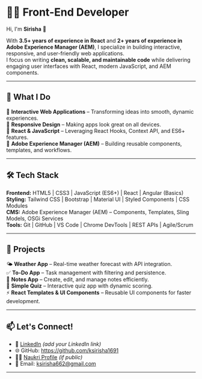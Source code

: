 # 👩‍💻 Front-End Developer 

Hi, I'm **Sirisha** 👋  

With **3.5+ years of experience in React** and **2+ years of experience in Adobe Experience Manager (AEM)**, I specialize in building interactive, responsive, and user-friendly web applications.  
I focus on writing **clean, scalable, and maintainable code** while delivering engaging user interfaces with React, modern JavaScript, and AEM components.  

---

## 🔭 What I Do  
🎯 **Interactive Web Applications** – Transforming ideas into smooth, dynamic experiences.  
🎯 **Responsive Design** – Making apps look great on all devices.  
🎯 **React & JavaScript** – Leveraging React Hooks, Context API, and ES6+ features.  
🎯 **Adobe Experience Manager (AEM)** – Building reusable components, templates, and workflows.  

---

## 🛠️ Tech Stack  

**Frontend:** HTML5 | CSS3 | JavaScript (ES6+) | React | Angular (Basics)  
**Styling:** Tailwind CSS | Bootstrap | Material UI | Styled Components | CSS Modules  
**CMS:** Adobe Experience Manager (AEM) – Components, Templates, Sling Models, OSGi Services  
**Tools:** Git | GitHub | VS Code | Chrome DevTools | REST APIs | Agile/Scrum  

---

## 🚀 Projects  

🌤️ **Weather App** – Real-time weather forecast with API integration.  
✅ **To-Do App** – Task management with filtering and persistence.  
📝 **Notes App** – Create, edit, and manage notes efficiently.  
🎯 **Simple Quiz** – Interactive quiz app with dynamic scoring.  
⚡ **React Templates & UI Components** – Reusable UI components for faster development.  

---

## 📫 Let's Connect!  

- 💼 [LinkedIn](https://www.linkedin.com/) *(add your LinkedIn link)*  
- 🌐 GitHub: https://github.com/ksirisha1691
- 🧑‍💼 [Naukri Profile](https://www.naukri.com/mnjuser/profile?id=your-profile-id) *(if public)*  
- 📧 Email: ksirisha662@gmail.com
  
---
